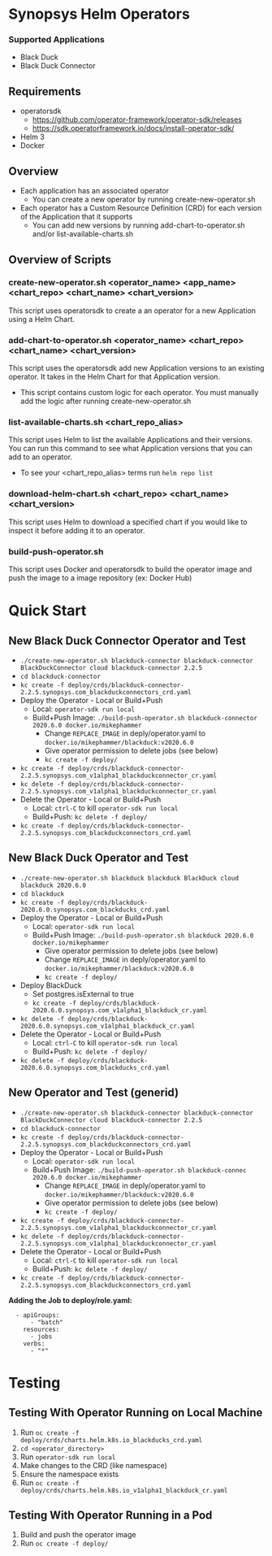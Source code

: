 # Synopsys Helm Operators

### Supported Applications
* Black Duck
* Black Duck Connector

## Requirements
* operatorsdk
  *  https://github.com/operator-framework/operator-sdk/releases
  * https://sdk.operatorframework.io/docs/install-operator-sdk/
* Helm 3
* Docker

## Overview
* Each application has an associated operator
  * You can create a new operator by running create-new-operator.sh
* Each operator has a Custom Resource Definition (CRD) for each version of the Application that it supports
  * You can add new versions by running add-chart-to-operator.sh and/or list-available-charts.sh

## Overview of Scripts

### create-new-operator.sh <operator_name> <app_name> <kind> <chart_repo> <chart_name> <chart_version>
This script uses operatorsdk to create a an operator for a new Application using a Helm Chart.

### add-chart-to-operator.sh <operator_name> <chart_repo> <chart_name> <chart_version>
This script uses the operatorsdk add new Application versions to an existing operator. It takes in the Helm Chart for that Application version.
* This script contains custom logic for each operator. You must manually add the logic after running create-new-operator.sh

### list-available-charts.sh <chart_repo_alias>
This script uses Helm to list the available Applications and their versions. You can run this command to see what Application versions that you can add to an operator. 
* To see your <chart_repo_alias> terms run `helm repo list`

### download-helm-chart.sh <chart_repo> <chart_name> <chart_version>
This script uses Helm to download a specified chart if you would like to inspect it before adding it to an operator. 

### build-push-operator.sh
This script uses Docker and operatorsdk to build the operator image and push the image to a image repository (ex: Docker Hub)

# Quick Start

## New Black Duck Connector Operator and Test
* `./create-new-operator.sh blackduck-connector blackduck-connector BlackDuckConnector cloud blackduck-connector 2.2.5`
* `cd blackduck-connector`
* `kc create -f deploy/crds/blackduck-connector-2.2.5.synopsys.com_blackduckconnectors_crd.yaml`
* Deploy the Operator - Local or Build+Push
  * Local: `operator-sdk run local`
  * Build+Push Image: `./build-push-operator.sh blackduck-connector 2020.6.0 docker.io/mikephammer`
    - Change `REPLACE_IMAGE` in deply/operator.yaml to `docker.io/mikephammer/blackduck:v2020.6.0`
    - Give operator permission to delete jobs (see below)
    - `kc create -f deploy/`
* `kc create -f deploy/crds/blackduck-connector-2.2.5.synopsys.com_v1alpha1_blackduckconnector_cr.yaml`
* `kc delete -f deploy/crds/blackduck-connector-2.2.5.synopsys.com_v1alpha1_blackduckconnector_cr.yaml`
* Delete the Operator - Local or Build+Push
  - Local: `ctrl-C` to kill `operator-sdk run local`
  - Build+Push: `kc delete -f deploy/`
* `kc create -f deploy/crds/blackduck-connector-2.2.5.synopsys.com_blackduckconnectors_crd.yaml`

## New Black Duck Operator and Test
* `./create-new-operator.sh blackduck blackduck BlackDuck cloud blackduck 2020.6.0`
* `cd blackduck`
* `kc create -f deploy/crds/blackduck-2020.6.0.synopsys.com_blackducks_crd.yaml`
* Deploy the Operator - Local or Build+Push
  * Local: `operator-sdk run local`
  * Build+Push Image: `./build-push-operator.sh blackduck 2020.6.0 docker.io/mikephammer`
    - Give operator permission to delete jobs (see below)
    - Change `REPLACE_IMAGE` in deply/operator.yaml to `docker.io/mikephammer/blackduck:v2020.6.0`
    - `kc create -f deploy/`
* Deploy BlackDuck
  - Set postgres.isExternal to true
  - `kc create -f deploy/crds/blackduck-2020.6.0.synopsys.com_v1alpha1_blackduck_cr.yaml`
* `kc delete -f deploy/crds/blackduck-2020.6.0.synopsys.com_v1alpha1_blackduck_cr.yaml`
* Delete the Operator - Local or Build+Push
  - Local: `ctrl-C` to kill `operator-sdk run local`
  - Build+Push: `kc delete -f deploy/`
* `kc delete -f deploy/crds/blackduck-2020.6.0.synopsys.com_blackducks_crd.yaml`

## New Operator and Test (generid)
* `./create-new-operator.sh blackduck-connector blackduck-connector BlackDuckConnector cloud blackduck-connector 2.2.5`
* `cd blackduck-connector`
* `kc create -f deploy/crds/blackduck-connector-2.2.5.synopsys.com_blackduckconnectors_crd.yaml`
* Deploy the Operator - Local or Build+Push
  * Local: `operator-sdk run local`
  * Build+Push Image: `./build-push-operator.sh blackduck-connec 2020.6.0 docker.io/mikephammer`
    - Change `REPLACE_IMAGE` in deply/operator.yaml to `docker.io/mikephammer/blackduck:v2020.6.0`
    - Give operator permission to delete jobs (see below)
    - `kc create -f deploy/`
* `kc create -f deploy/crds/blackduck-connector-2.2.5.synopsys.com_v1alpha1_blackduckconnector_cr.yaml`
* `kc delete -f deploy/crds/blackduck-connector-2.2.5.synopsys.com_v1alpha1_blackduckconnector_cr.yaml`
* Delete the Operator - Local or Build+Push
  - Local: `ctrl-C` to kill `operator-sdk run local`
  - Build+Push: `kc delete -f deploy/`
* `kc create -f deploy/crds/blackduck-connector-2.2.5.synopsys.com_blackduckconnectors_crd.yaml`

**Adding the Job to deploy/role.yaml:**
```
  - apiGroups:
      - "batch"
    resources:
      - jobs
    verbs:
      - "*"
```

# Testing

## Testing With Operator Running on Local Machine
1. Run `oc create -f deploy/crds/charts.helm.k8s.io_blackducks_crd.yaml`
2. `cd <operator_directory>`
3. Run `operator-sdk run local`
4. Make changes to the CRD (like namespace)
5. Ensure the namespace exists
6. Run `oc create -f deploy/crds/charts.helm.k8s.io_v1alpha1_blackduck_cr.yaml`

## Testing With Operator Running in a Pod
1. Build and push the operator image
2. Run `oc create -f deploy/`

